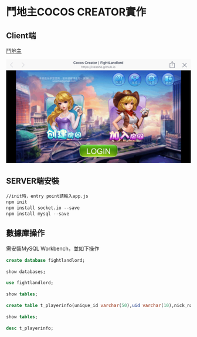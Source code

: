 # 鬥地主COCOS CREATOR實作

## Client端
[鬥地主](https://ivesshe.github.io/FightLandlord/)
<center class="half">
    <img src="https://github.com/IvesShe/CocosCreatorDemo/blob/master/image/FightLandlord/S__38658051.jpg?raw=true" width="600"/>
</center>

## SERVER端安裝

```node
//init時，entry point請輸入app.js
npm init
npm install socket.io --save
npm install mysql --save
```

## 數據庫操作

需安裝MySQL Workbench，並如下操作
```sql
create database fightlandlord;
```
```sql
show databases;
```
```sql
use fightlandlord;
```
```sql
show tables;
```
```sql
create table t_playerinfo(unique_id varchar(50),uid varchar(10),nick_name varchar(20),avatar_url varchar(255),hourse_card_count int);
```
```sql
show tables;
```
```sql
desc t_playerinfo;
```
